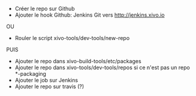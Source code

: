- Créer le repo sur Github
- Ajouter le hook Github: Jenkins Git vers <http://jenkins.xivo.io>

OU

- Rouler le script xivo-tools/dev-tools/new-repo

PUIS

- Ajouter le repo dans xivo-build-tools/etc/packages
- Ajouter le repo dans xivo-tools/dev-tools/repos si ce n'est pas un repo \*-packaging
- Ajouter le job sur Jenkins
- Ajouter le repo sur travis (?)
